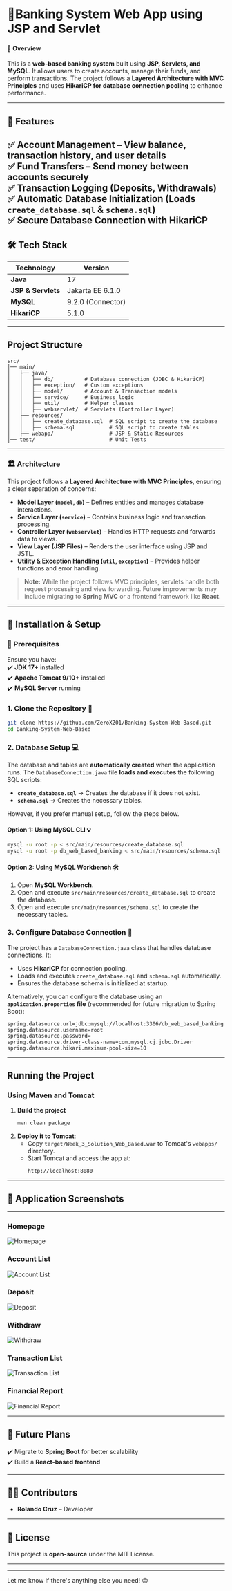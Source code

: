 # 🏦**Banking System Web App using JSP and Servlet**  

#### 📖 Overview  
This is a **web-based banking system** built using **JSP, Servlets, and MySQL**. It allows users to create accounts, manage their funds, and perform transactions. The project follows a **Layered Architecture with MVC Principles** and uses **HikariCP for database connection pooling** to enhance performance.  

---

## 🚀 Features  
✅ **Account Management** – View balance, transaction history, and user details  
✅ **Fund Transfers** – Send money between accounts securely  
✅ **Transaction Logging** (Deposits, Withdrawals)  
✅ **Automatic Database Initialization** (Loads `create_database.sql` & `schema.sql`)  
✅ **Secure Database Connection with HikariCP**  
---

## 🛠️ Tech Stack  
| Technology      | Version  |
|----------------|----------|
| **Java**       | 17       |
| **JSP & Servlets** | Jakarta EE 6.1.0 |
| **MySQL**      | 9.2.0 (Connector) |
| **HikariCP**   | 5.1.0    |

---
## Project Structure
```pgsql
src/
│── main/
│   ├── java/
│   │   ├── db/          # Database connection (JDBC & HikariCP)
│   │   ├── exception/   # Custom exceptions
│   │   ├── model/       # Account & Transaction models
│   │   ├── service/     # Business logic
│   │   ├── util/        # Helper classes
│   │   ├── webservlet/  # Servlets (Controller Layer)
│   ├── resources/
│   │   ├── create_database.sql  # SQL script to create the database
│   │   ├── schema.sql           # SQL script to create tables
│   ├── webapp/                  # JSP & Static Resources
│── test/                        # Unit Tests
```

---

### 🏛 Architecture  

This project follows a **Layered Architecture with MVC Principles**, ensuring a clear separation of concerns:  

- **Model Layer (`model`, `db`)** – Defines entities and manages database interactions.  
- **Service Layer (`service`)** – Contains business logic and transaction processing.  
- **Controller Layer (`webservlet`)** – Handles HTTP requests and forwards data to views.  
- **View Layer (JSP Files)** – Renders the user interface using JSP and JSTL.  
- **Utility & Exception Handling (`util`, `exception`)** – Provides helper functions and error handling.  

> **Note:** While the project follows MVC principles, servlets handle both request processing and view forwarding. Future improvements may include migrating to **Spring MVC** or a frontend framework like **React**.  

---


## 🔧 Installation & Setup  

### 📌 Prerequisites  
Ensure you have:  
✔️ **JDK 17+** installed  
✔️ **Apache Tomcat 9/10+** installed  
✔️ **MySQL Server** running  

### **1. Clone the Repository** 🚀
```sh
git clone https://github.com/ZeroXZ01/Banking-System-Web-Based.git
cd Banking-System-Web-Based
```

### **2. Database Setup** 💻
The database and tables are **automatically created** when the application runs. The `DatabaseConnection.java` file **loads and executes** the following SQL scripts:

- **`create_database.sql`** → Creates the database if it does not exist.
- **`schema.sql`** → Creates the necessary tables.

However, if you prefer manual setup, follow the steps below.

#### **Option 1: Using MySQL CLI** 💡
```sh
mysql -u root -p < src/main/resources/create_database.sql
mysql -u root -p db_web_based_banking < src/main/resources/schema.sql
```

#### **Option 2: Using MySQL Workbench** 🛠️
1. Open **MySQL Workbench**.
2. Open and execute `src/main/resources/create_database.sql` to create the database.
3. Open and execute `src/main/resources/schema.sql` to create the necessary tables.

### **3. Configure Database Connection** 🔧
The project has a `DatabaseConnection.java` class that handles database connections. It:
- Uses **HikariCP** for connection pooling.
- Loads and executes `create_database.sql` and `schema.sql` automatically.
- Ensures the database schema is initialized at startup.

Alternatively, you can configure the database using an **`application.properties` file** (recommended for future migration to Spring Boot):  

```
spring.datasource.url=jdbc:mysql://localhost:3306/db_web_based_banking
spring.datasource.username=root
spring.datasource.password=
spring.datasource.driver-class-name=com.mysql.cj.jdbc.Driver
spring.datasource.hikari.maximum-pool-size=10
```

---
## **Running the Project**
### **Using Maven and Tomcat**
1. **Build the project**  
   ```sh
   mvn clean package
   ```
2. **Deploy it to Tomcat**:  
   - Copy `target/Week_3_Solution_Web_Based.war` to Tomcat's `webapps/` directory.  
   - Start Tomcat and access the app at:  
     ```
     http://localhost:8080
     ```
---

## 📌 Application Screenshots  
---
### Homepage
![Homepage](src/main/webapp/images/Homepage.png)

### Account List
![Account List](src/main/webapp/images/Account-List.png)

### Deposit
![Deposit](src/main/webapp/images/Deposit.png)

### Withdraw
![Withdraw](src/main/webapp/images/Withdraw.png)

### Transaction List
![Transaction List](src/main/webapp/images/Transaction-List.png)

### Financial Report
![Financial Report](src/main/webapp/images/Financial-Report.png)



---

## 📌 Future Plans  
✔️ Migrate to **Spring Boot** for better scalability   
✔️ Build a **React-based frontend**  

---

## 👨‍💻 Contributors  
- **Rolando Cruz** – Developer  

---

## 📜 License  
This project is **open-source** under the MIT License.  

---

---

Let me know if there's anything else you need! 😊

